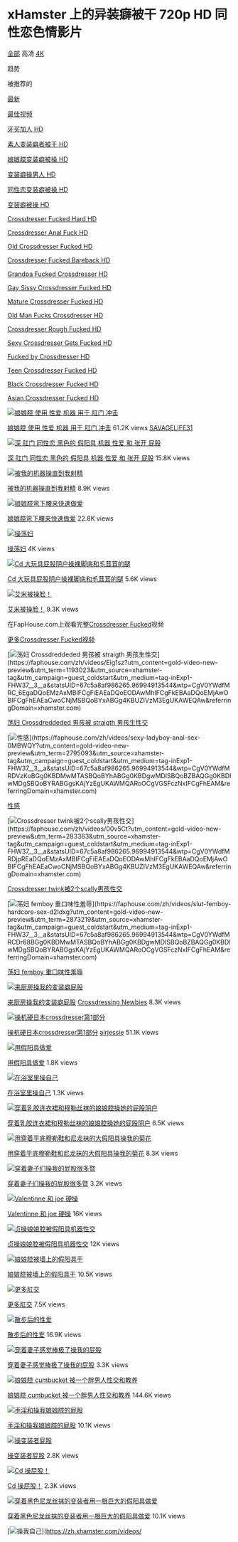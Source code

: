 # xHamster 上的异装癖被干 720p HD 同性恋色情影片

[全部](https://zh.xhamster.com/gay/tags/crossdresser-fucked) 高清 [4K](https://zh.xhamster.com/gay/tags/crossdresser-fucked/4k)

趋势

被推荐的

[最新](https://zh.xhamster.com/gay/tags/crossdresser-fucked/hd/newest)

[最佳视频](https://zh.xhamster.com/gay/tags/crossdresser-fucked/hd/best)

[牙买加人 HD](https://zh.xhamster.com/gay/categories/crossdresser/hd)

[素人变装癖者被干 HD](https://zh.xhamster.com/gay/tags/amateur-crossdresser-fucked/hd)

[娘娘腔变装癖被操 HD](https://zh.xhamster.com/gay/tags/sissy-crossdresser-fucked/hd)

[变装癖操男人 HD](https://zh.xhamster.com/gay/tags/crossdresser-fucks-guy/hd)

[同性恋变装癖被操 HD](https://zh.xhamster.com/gay/tags/gay-crossdresser-fucked/hd)

[变装癖被操 HD](https://zh.xhamster.com/gay/tags/crossdresser-gets-fucked/hd)

[Crossdresser Fucked Hard HD](https://zh.xhamster.com/gay/tags/crossdresser-fucked-hard/hd)

[Crossdresser Anal Fuck HD](https://zh.xhamster.com/gay/tags/crossdresser-anal-fuck/hd)

[Old Crossdresser Fucked HD](https://zh.xhamster.com/gay/tags/old-crossdresser-fucked/hd)

[Crossdresser Fucked Bareback HD](https://zh.xhamster.com/gay/tags/crossdresser-fucked-bareback/hd)

[Grandpa Fucked Crossdresser HD](https://zh.xhamster.com/gay/tags/grandpa-fucked-crossdresser/hd)

[Gay Sissy Crossdresser Fucked HD](https://zh.xhamster.com/gay/tags/gay-sissy-crossdresser-fucked/hd)

[Mature Crossdresser Fucked HD](https://zh.xhamster.com/gay/tags/mature-crossdresser-fucked/hd)

[Old Man Fucks Crossdresser HD](https://zh.xhamster.com/gay/tags/old-man-fucks-crossdresser/hd)

[Crossdresser Rough Fucked HD](https://zh.xhamster.com/gay/tags/crossdresser-rough-fucked/hd)

[Sexy Crossdresser Gets Fucked HD](https://zh.xhamster.com/gay/tags/sexy-crossdresser-gets-fucked/hd)

[Fucked by Crossdresser HD](https://zh.xhamster.com/gay/tags/fucked-by-crossdresser/hd)

[Teen Crossdresser Fucked HD](https://zh.xhamster.com/gay/tags/teen-crossdresser-fucked/hd)

[Black Crossdresser Fucked HD](https://zh.xhamster.com/gay/tags/black-crossdresser-fucked/hd)

[Asian Crossdresser Fucked HD](https://zh.xhamster.com/gay/tags/asian-crossdresser-fucked/hd)

[![娘娘腔 使用 性爱 机器 用于 肛门 冲击](https://thumb-nss.xhcdn.com/a/ktxavhGM-pzxlFx_zE9aFQ/008/913/650/1280x720.9.jpg)](https://zh.xhamster.com/videos/sissy-using-fuck-machine-for-anal-pounding-8913650)

[娘娘腔 使用 性爱 机器 用于 肛门 冲击](https://zh.xhamster.com/videos/sissy-using-fuck-machine-for-anal-pounding-8913650 "娘娘腔 使用 性爱 机器 用于 肛门 冲击")
61.2K views
[SAVAGELIFE31](https://xhamsterlive.com/goto/SAVAGELIFE31?userId=aad1b133c9c4764c297d099d98d58aef&memberId=&utm_source=xhamster&utm_medium=widgets&sourceId=widgets&platform=desktop&landing=WidgetXH&domain=xhamsterlive&orientation=gay&pageType=tagPage&categoryName=crossdresser-fucked&logged=0&retargeted=0&adblocked=0&widgetName=widgetNative&widgetElement=widgetThumbnail&isUserLogged=0&isUserRetargeted=0&p1=cold&segment=-playerHLS&xhName=XH-62396_16&xhGroup=d&exp=%7B%2263%22%3A%7B%22g%22%3A%22c%22%2C%22v%22%3A1%7D%2C%222008%22%3A%7B%22g%22%3A%22a%22%2C%22v%22%3A1%7D%2C%223010%22%3A%7B%22g%22%3A%22b%22%2C%22v%22%3A1%7D%2C%228002%22%3A%7B%22g%22%3A%22d%22%2C%22v%22%3A16%7D%7D&xhStatsUid=67c5a8af986265.96994913544&xhSessionToken=fac8950fdb294008fe7156d52289f43f52315b9a&xhSessionStartedAt=1741007023)

[![深 肛门 同性恋 黑色的 假阳具 机器 性爱 和 张开 屁股](https://thumb-nss.xhcdn.com/a/de5wcX1hrFyLlIBpbSMbYQ/008/910/881/1280x720.3.jpg)](https://zh.xhamster.com/videos/deep-anal-gay-black-dildo-machine-fuck-and-gaping-ass-8910881)

[深 肛门 同性恋 黑色的 假阳具 机器 性爱 和 张开 屁股](https://zh.xhamster.com/videos/deep-anal-gay-black-dildo-machine-fuck-and-gaping-ass-8910881 "深 肛门 同性恋 黑色的 假阳具 机器 性爱 和 张开 屁股")
15.8K views

[![被我的机器操直到我射精](https://thumb-nss.xhcdn.com/a/zaxFJD3XVcuW9Y-u-b92_w/008/910/023/1280x720.10.jpg)](https://zh.xhamster.com/videos/fucked-by-my-machine-till-i-cum-8910023)

[被我的机器操直到我射精](https://zh.xhamster.com/videos/fucked-by-my-machine-till-i-cum-8910023 "被我的机器操直到我射精")
8.9K views

[![娘娘腔弯下腰来快速做爱](https://thumb-nss.xhcdn.com/a/ubD--QfTbJjLGqYLt1MZ8A/008/905/748/1280x720.1.jpg)](https://zh.xhamster.com/videos/sissy-bends-over-for-quick-fuck-to-nut-8905748)

[娘娘腔弯下腰来快速做爱](https://zh.xhamster.com/videos/sissy-bends-over-for-quick-fuck-to-nut-8905748 "娘娘腔弯下腰来快速做爱")
22.8K views

[![操荡妇](https://thumb-nss.xhcdn.com/a/w0CUkwDN3zc5vdXLS7hZnw/008/882/363/1280x720.9.jpg)](https://zh.xhamster.com/videos/fuck-slut-8882363)

[操荡妇](https://zh.xhamster.com/videos/fuck-slut-8882363 "操荡妇")
4K views

[![Cd 大玩具屁股阴户操裸脚底和毛茸茸的腿](https://thumb-nss.xhcdn.com/a/9nvZiFhWNTkWEEppS3_f5Q/008/858/827/1280x720.10.jpg)](https://zh.xhamster.com/videos/cd-big-toy-asspussy-fuck-view-on-naked-soles-and-hairy-legs-8858827)

[Cd 大玩具屁股阴户操裸脚底和毛茸茸的腿](https://zh.xhamster.com/videos/cd-big-toy-asspussy-fuck-view-on-naked-soles-and-hairy-legs-8858827 "Cd 大玩具屁股阴户操裸脚底和毛茸茸的腿")
5.6K views

[![艾米被操脸！](https://thumb-nss.xhcdn.com/a/Tu8nOWAWKU_LsXQ05WzxLg/008/832/377/1280x720.5.jpg)](https://zh.xhamster.com/videos/amy-gets-face-fucked-8832377)

[艾米被操脸！](https://zh.xhamster.com/videos/amy-gets-face-fucked-8832377 "艾米被操脸！")
9.3K views

在FapHouse.com上观看完整[Crossdresser Fucked](https://faphouse.com/zh/gay/search/videos?q=crossdresser+fucked&utm_content=headerlink&utm_term=Crossdresser+Fucked&utm_source=xhamster-tag&utm_campaign=guest_coldstart&utm_medium=tag-inExp1-FHW37__3__a&statsUID=67c5a8af986265.96994913544&wtp=CgV0YWdfMRoNCgQzMDEwEgUKAWIQARoNCgQ4MDAyEgUKAWQQEBoNCgQyMDA4EgUKAWEQARoLCgI2MxIFCgFjEAEaDgoFRkhXMzcSBQoBYRAD&categories%5B159%5D=crossdresser&categories%5B423716%5D=fucking-machine&referringDomain=xhamster.com)视频

[更多Crossdresser Fucked视频](https://faphouse.com/zh/gay/search/videos?q=crossdresser+fucked&utm_content=showmemore&utm_term=Crossdresser+Fucked&utm_source=xhamster-tag&utm_campaign=guest_coldstart&utm_medium=tag-inExp1-FHW37__3__a&statsUID=67c5a8af986265.96994913544&wtp=CgV0YWdfMRoNCgQzMDEwEgUKAWIQARoNCgQ4MDAyEgUKAWQQEBoNCgQyMDA4EgUKAWEQARoLCgI2MxIFCgFjEAEaDgoFRkhXMzcSBQoBYRAD&referringDomain=xhamster.com)

[![荡妇 Crossdreddeded 男孩被 straigth 男孩生性交](https://ic-nss.flixcdn.com/a/MDEzZjNiNWNkYTVjOTdkMWRiODI3Zjk2ZTA3NWJmMTQ/webp,s(w:240,h:135)/xc/Ei/Eig1sz/frame/original/19.jpg)](https://faphouse.com/zh/videos/Eig1sz?utm_content=gold-video-new-preview&utm_term=1193023&utm_source=xhamster-tag&utm_campaign=guest_coldstart&utm_medium=tag-inExp1-FHW37__3__a&statsUID=67c5a8af986265.96994913544&wtp=CgV0YWdfMRC_6EgaDQoEMzAxMBIFCgFiEAEaDQoEODAwMhIFCgFkEBAaDQoEMjAwOBIFCgFhEAEaCwoCNjMSBQoBYxABGg4KBUZIVzM3EgUKAWEQAw&referringDomain=xhamster.com)

[荡妇 Crossdreddeded 男孩被 straigth 男孩生性交](https://faphouse.com/zh/videos/Eig1sz?utm_content=gold-video-new-preview&utm_term=1193023&utm_source=xhamster-tag&utm_campaign=guest_coldstart&utm_medium=tag-inExp1-FHW37__3__a&statsUID=67c5a8af986265.96994913544&wtp=CgV0YWdfMRC_6EgaDQoEMzAxMBIFCgFiEAEaDQoEODAwMhIFCgFkEBAaDQoEMjAwOBIFCgFhEAEaCwoCNjMSBQoBYxABGg4KBUZIVzM3EgUKAWEQAw&referringDomain=xhamster.com)

[![性感](https://ic-nss.flixcdn.com/a/ZGE0ODlmYjcwNGRhNWM1YjU4YzA4ZWU2NmJhZTIwODY/webp,s(w:240,h:135)/xc/0M/0MBWQY/frame/original/5.jpg)](https://faphouse.com/zh/videos/sexy-ladyboy-anal-sex-0MBWQY?utm_content=gold-video-new-preview&utm_term=2795093&utm_source=xhamster-tag&utm_campaign=guest_coldstart&utm_medium=tag-inExp1-FHW37__3__a&statsUID=67c5a8af986265.96994913544&wtp=CgV0YWdfMRDVzKoBGg0KBDMwMTASBQoBYhABGg0KBDgwMDISBQoBZBAQGg0KBDIwMDgSBQoBYRABGgsKAjYzEgUKAWMQARoOCgVGSFczNxIFCgFhEAM&referringDomain=xhamster.com)

[性感](https://faphouse.com/zh/videos/sexy-ladyboy-anal-sex-0MBWQY?utm_content=gold-video-new-preview&utm_term=2795093&utm_source=xhamster-tag&utm_campaign=guest_coldstart&utm_medium=tag-inExp1-FHW37__3__a&statsUID=67c5a8af986265.96994913544&wtp=CgV0YWdfMRDVzKoBGg0KBDMwMTASBQoBYhABGg0KBDgwMDISBQoBZBAQGg0KBDIwMDgSBQoBYRABGgsKAjYzEgUKAWMQARoOCgVGSFczNxIFCgFhEAM&referringDomain=xhamster.com)

[![Crossdresser twink被2个scally男孩性交](https://ic-nss.flixcdn.com/a/MjNiYmIyOGQ1MmY0NTA0NDE2OTllNWYwNzc3ZWQ1MTQ/webp,s(w:240,h:135)/video/00/00v5Ct/screen/0055-zpK.jpg)](https://faphouse.com/zh/videos/00v5Ct?utm_content=gold-video-new-preview&utm_term=283363&utm_source=xhamster-tag&utm_campaign=guest_coldstart&utm_medium=tag-inExp1-FHW37__3__a&statsUID=67c5a8af986265.96994913544&wtp=CgV0YWdfMRDjpREaDQoEMzAxMBIFCgFiEAEaDQoEODAwMhIFCgFkEBAaDQoEMjAwOBIFCgFhEAEaCwoCNjMSBQoBYxABGg4KBUZIVzM3EgUKAWEQAw&referringDomain=xhamster.com)

[Crossdresser twink被2个scally男孩性交](https://faphouse.com/zh/videos/00v5Ct?utm_content=gold-video-new-preview&utm_term=283363&utm_source=xhamster-tag&utm_campaign=guest_coldstart&utm_medium=tag-inExp1-FHW37__3__a&statsUID=67c5a8af986265.96994913544&wtp=CgV0YWdfMRDjpREaDQoEMzAxMBIFCgFiEAEaDQoEODAwMhIFCgFkEBAaDQoEMjAwOBIFCgFhEAEaCwoCNjMSBQoBYxABGg4KBUZIVzM3EgUKAWEQAw&referringDomain=xhamster.com)

[![荡妇 femboy 重口味性羞辱](https://ic-nss.flixcdn.com/a/ZTE5ODRmNzFiNDBhNTJiOGIwYmU4NTM0N2UwMjk0Mjg/webp,s(w:240,h:135)/xc/d2/d2Idxg/frame/original/8.jpg)](https://faphouse.com/zh/videos/slut-femboy-hardcore-sex-d2Idxg?utm_content=gold-video-new-preview&utm_term=2873219&utm_source=xhamster-tag&utm_campaign=guest_coldstart&utm_medium=tag-inExp1-FHW37__3__a&statsUID=67c5a8af986265.96994913544&wtp=CgV0YWdfMRCDr68BGg0KBDMwMTASBQoBYhABGg0KBDgwMDISBQoBZBAQGg0KBDIwMDgSBQoBYRABGgsKAjYzEgUKAWMQARoOCgVGSFczNxIFCgFhEAM&referringDomain=xhamster.com)

[荡妇 femboy 重口味性羞辱](https://faphouse.com/zh/videos/slut-femboy-hardcore-sex-d2Idxg?utm_content=gold-video-new-preview&utm_term=2873219&utm_source=xhamster-tag&utm_campaign=guest_coldstart&utm_medium=tag-inExp1-FHW37__3__a&statsUID=67c5a8af986265.96994913544&wtp=CgV0YWdfMRCDr68BGg0KBDMwMTASBQoBYhABGg0KBDgwMDISBQoBZBAQGg0KBDIwMDgSBQoBYRABGgsKAjYzEgUKAWMQARoOCgVGSFczNxIFCgFhEAM&referringDomain=xhamster.com)

[![来厨房操我的变装癖屁股](https://thumb-nss.xhcdn.com/a/PpLN-vu1cy3VgI0y_94aRA/008/836/435/1280x720.10.jpg)](https://zh.xhamster.com/videos/come-fuck-my-crossdresser-ass-in-the-kitchen-8836435)

[来厨房操我的变装癖屁股](https://zh.xhamster.com/videos/come-fuck-my-crossdresser-ass-in-the-kitchen-8836435 "来厨房操我的变装癖屁股")
[Crossdressing Newbies](https://zh.xhamster.com/gay/channels/crossdressing-newbies)
8.3K views

[![操机硬日本crossdresser第1部分](https://thumb-nss.xhcdn.com/a/09z-AJ1lgTO0_ApG6O3o9Q/008/817/535/1280x720.1.jpg)](https://zh.xhamster.com/videos/fucking-machine-hard-japanese-crossdresser-part1-8817535)

[操机硬日本crossdresser第1部分](https://zh.xhamster.com/videos/fucking-machine-hard-japanese-crossdresser-part1-8817535 "操机硬日本crossdresser第1部分")
[airjessie](https://zh.xhamster.com/users/airjessie/videos)
51.1K views

[![用假阳具做爱](https://thumb-nss.xhcdn.com/a/9-P7JOJpwDx-C7IFXeJqmw/008/817/207/1280x720.1.jpg)](https://zh.xhamster.com/videos/fuck-with-dildo-8817207)

[用假阳具做爱](https://zh.xhamster.com/videos/fuck-with-dildo-8817207 "用假阳具做爱")
1.8K views

[![在浴室里操自己](https://thumb-nss.xhcdn.com/a/X0yo2dBgACcKQs1ylAKT-g/008/816/587/1280x720.10.jpg)](https://zh.xhamster.com/videos/fuck-myself-in-bathroom-8816587)

[在浴室里操自己](https://zh.xhamster.com/videos/fuck-myself-in-bathroom-8816587 "在浴室里操自己")
1.3K views

[![穿着乳胶连衣裙和穆勒丝袜的娘娘腔操她的屁股阴户](https://thumb-nss.xhcdn.com/a/oGRpzD2vUsl052qggdJs0Q/008/809/054/1280x720.10.jpg)](https://zh.xhamster.com/videos/sissy-in-latex-dress-with-mules-stockings-fuck-her-ass-pussy-8809054)

[穿着乳胶连衣裙和穆勒丝袜的娘娘腔操她的屁股阴户](https://zh.xhamster.com/videos/sissy-in-latex-dress-with-mules-stockings-fuck-her-ass-pussy-8809054 "穿着乳胶连衣裙和穆勒丝袜的娘娘腔操她的屁股阴户")
6.5K views

[![用穿着平底穆勒鞋和尼龙袜的大假阳具操我的菊花](https://thumb-nss.xhcdn.com/a/YqyFTe9YnGCtgClk0sBtWQ/008/796/593/1280x720.7.jpg)](https://zh.xhamster.com/videos/fuck-my-ass-pussy-with-a-big-dildo-in-flat-mules-and-nylons-8796593)

[用穿着平底穆勒鞋和尼龙袜的大假阳具操我的菊花](https://zh.xhamster.com/videos/fuck-my-ass-pussy-with-a-big-dildo-in-flat-mules-and-nylons-8796593 "用穿着平底穆勒鞋和尼龙袜的大假阳具操我的菊花")
8.3K views

[![穿着妻子们操我的屁股很多暨](https://thumb-nss.xhcdn.com/a/jePby_DLnl8RurJEDSUSsw/008/787/868/1280x720.10.jpg)](https://zh.xhamster.com/videos/wearing-wifes-fucking-my-ass-lots-of-cum-8787868)

[穿着妻子们操我的屁股很多暨](https://zh.xhamster.com/videos/wearing-wifes-fucking-my-ass-lots-of-cum-8787868 "穿着妻子们操我的屁股很多暨")
3.2K views

[![Valentinne 和 joe 硬操](https://thumb-nss.xhcdn.com/a/Xk89qDRLaSfc8SM4RXrsUg/008/785/776/1280x720.4.jpg)](https://zh.xhamster.com/videos/valentinne-hard-fuck-with-joe-8785776)

[Valentinne 和 joe 硬操](https://zh.xhamster.com/videos/valentinne-hard-fuck-with-joe-8785776 "Valentinne 和 joe 硬操")
16K views

[![贞操娘娘腔被假阳具机器性交](https://thumb-nss.xhcdn.com/a/HI2OlMpQ0UWLqQFf90u1lw/008/777/483/1280x720.1.jpg)](https://zh.xhamster.com/videos/chastity-sissy-fucked-by-dildo-machine-8777483)

[贞操娘娘腔被假阳具机器性交](https://zh.xhamster.com/videos/chastity-sissy-fucked-by-dildo-machine-8777483 "贞操娘娘腔被假阳具机器性交")
12K views

[![娘娘腔被墙上的假阳具干](https://thumb-nss.xhcdn.com/a/n6GOIX7CBbVLYFITuP00kA/008/771/650/1280x720.1.jpg)](https://zh.xhamster.com/videos/sissy-fucked-by-dildo-on-wall-8771650)

[娘娘腔被墙上的假阳具干](https://zh.xhamster.com/videos/sissy-fucked-by-dildo-on-wall-8771650 "娘娘腔被墙上的假阳具干")
10.5K views

[![更多肛交](https://thumb-nss.xhcdn.com/a/p8q7o7SntvDeW9844Oqnlg/008/748/108/1280x720.1.jpg)](https://zh.xhamster.com/videos/more-anal-fuck-8748108)

[更多肛交](https://zh.xhamster.com/videos/more-anal-fuck-8748108 "更多肛交")
7.5K views

[![散步后的性爱](https://thumb-nss.xhcdn.com/a/XfF7FdwjCw2fs4_5vdUP_w/008/747/679/1280x720.3.jpg)](https://zh.xhamster.com/videos/the-fuck-after-the-walk-8747679)

[散步后的性爱](https://zh.xhamster.com/videos/the-fuck-after-the-walk-8747679 "散步后的性爱")
16.9K views

[![穿着妻子感觉棒极了操我的屁股](https://thumb-nss.xhcdn.com/a/qn4_SuVTCC_0VjqjbrKCuw/008/746/328/1280x720.8.jpg)](https://zh.xhamster.com/videos/way-up-fucking-my-ass-wearing-wifes-feeling-amazing-8746328)

[穿着妻子感觉棒极了操我的屁股](https://zh.xhamster.com/videos/way-up-fucking-my-ass-wearing-wifes-feeling-amazing-8746328 "穿着妻子感觉棒极了操我的屁股")
3.3K views

[![娘娘腔 cumbucket 被一个胖男人性交和教养](https://thumb-nss.xhcdn.com/a/pcFBaq61vuUx4wnMZ2nN-w/008/745/204/2560x1440.2.webp)](https://zh.xhamster.com/videos/sissy-cumbucket-getting-fucked-and-bred-by-a-fat-guy-8745204)

[娘娘腔 cumbucket 被一个胖男人性交和教养](https://zh.xhamster.com/videos/sissy-cumbucket-getting-fucked-and-bred-by-a-fat-guy-8745204 "娘娘腔 cumbucket 被一个胖男人性交和教养")
144.6K views

[![手淫和操我娘娘腔的屁股](https://thumb-nss.xhcdn.com/a/YxOktACE7k0hQUxWxccXxA/008/744/727/1280x720.5.jpg)](https://zh.xhamster.com/videos/fingering-and-fucking-my-sissy-ass-8744727)

[手淫和操我娘娘腔的屁股](https://zh.xhamster.com/videos/fingering-and-fucking-my-sissy-ass-8744727 "手淫和操我娘娘腔的屁股")
10.1K views

[![操变装者屁股](https://thumb-nss.xhcdn.com/a/69k_iD5KQEGKhxmzRLa5dw/008/739/855/1280x720.4.jpg)](https://zh.xhamster.com/videos/fuck-crossdresser-ass-8739855)

[操变装者屁股](https://zh.xhamster.com/videos/fuck-crossdresser-ass-8739855 "操变装者屁股")
2.8K views

[![Cd 操屁股！](https://thumb-nss.xhcdn.com/a/OXVeHYVfi9GhXo1It-vbuA/008/704/211/1280x720.10.jpg)](https://zh.xhamster.com/videos/cd-fucking-ass-8704211)

[Cd 操屁股！](https://zh.xhamster.com/videos/cd-fucking-ass-8704211 "Cd 操屁股！")
2.3K views

[![穿着黑色尼龙丝袜的变装者用一根巨大的假阳具做爱](https://thumb-nss.xhcdn.com/a/n_VvJDziLly48OkGZqQggw/008/702/985/1280x720.4.jpg)](https://zh.xhamster.com/videos/crossdresser-fuck-with-a-huge-dildo-in-black-nylon-stockings-8702985)

[穿着黑色尼龙丝袜的变装者用一根巨大的假阳具做爱](https://zh.xhamster.com/videos/crossdresser-fuck-with-a-huge-dildo-in-black-nylon-stockings-8702985 "穿着黑色尼龙丝袜的变装者用一根巨大的假阳具做爱")
10.1K views

[![操我自己](https://thumb-nss.xhcdn.com/a/mBQ0v9C0qvNgPkfihTuqdQ/008/690/552/1280x720.9.jpg)](https://zh.xhamster.com/videos/